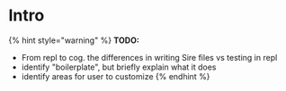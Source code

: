 # Intro

{% hint style="warning" %}
**TODO:**

- From repl to cog. the differences in writing Sire files vs testing in repl
- identify "boilerplate", but briefly explain what it does
- identify areas for user to customize
{% endhint %}

